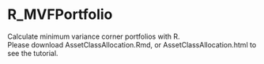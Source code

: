 # R_MVFPortfolio
Calculate minimum variance corner portfolios with R.  <br /> 
Please download AssetClassAllocation.Rmd, or AssetClassAllocation.html to see the tutorial. 
